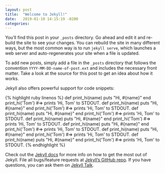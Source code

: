 ```yaml
---
layout: post
title:  "Welcome to Jekyll!"
date:   2019-01-10 14:15:19 -0200
categories: 
---
```

You’ll find this post in your `_posts` directory. Go ahead and edit it and re-build the site to see your changes. You can rebuild the site in many different ways, but the most common way is to run `jekyll serve`, which launches a web server and auto-regenerates your site when a file is updated.

To add new posts, simply add a file in the `_posts` directory that follows the convention `YYYY-MM-DD-name-of-post.ext` and includes the necessary front matter. Take a look at the source for this post to get an idea about how it works.

Jekyll also offers powerful support for code snippets:

{% highlight ruby linenos %}
def print_hi(name)
  puts "Hi, #{name}"
end
print_hi('Tom')
#=> prints 'Hi, Tom' to STDOUT.
def print_hi(name)
  puts "Hi, #{name}"
end
print_hi('Tom')
#=> prints 'Hi, Tom' to STDOUT.
def print_hi(name)
  puts "Hi, #{name}"
end
print_hi('Tom')
#=> prints 'Hi, Tom' to STDOUT.
def print_hi(name)
  puts "Hi, #{name}"
end
print_hi('Tom')
#=> prints 'Hi, Tom' to STDOUT.
def print_hi(name)
  puts "Hi, #{name}"
end
print_hi('Tom')
#=> prints 'Hi, Tom' to STDOUT.
def print_hi(name)
  puts "Hi, #{name}"
end
print_hi('Tom')
#=> prints 'Hi, Tom' to STDOUT.
def print_hi(name)
  puts "Hi, #{name}"
end
print_hi('Tom')
#=> prints 'Hi, Tom' to STDOUT.
{% endhighlight %}

Check out the [Jekyll docs][jekyll-docs] for more info on how to get the most out of Jekyll. File all bugs/feature requests at [Jekyll’s GitHub repo][jekyll-gh]. If you have questions, you can ask them on [Jekyll Talk][jekyll-talk].

[jekyll-docs]: https://jekyllrb.com/docs/home
[jekyll-gh]:   https://github.com/jekyll/jekyll
[jekyll-talk]: https://talk.jekyllrb.com/
